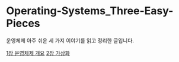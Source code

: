 # Operating-Systems_Three-Easy-Pieces
운영체제 아주 쉬운 세 가지 이야기를 읽고 정리한 글입니다.

[1장 운영체제 개요](./Chapter01)
[2장 가상화](./Chapter02)